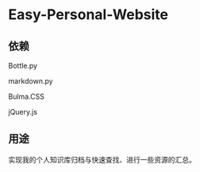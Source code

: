 # Easy-Personal-Website

## 依赖

Bottle.py

markdown.py

Bulma.CSS

jQuery.js

## 用途

实现我的个人知识库归档与快速查找、进行一些资源的汇总。